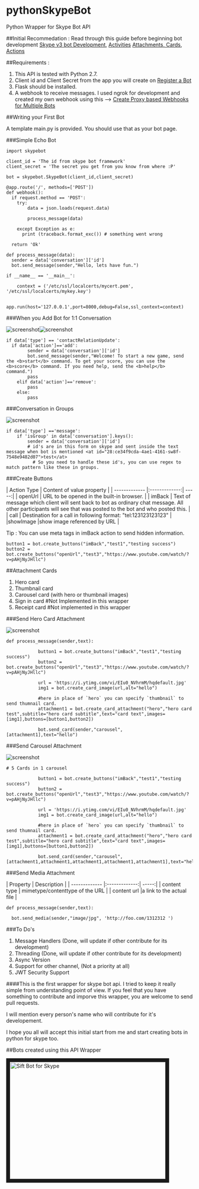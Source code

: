# pythonSkypeBot

Python Wrapper for Skype Bot API

##Initial Recommedation :
Read through this guide before beginning bot development [Skype v3 bot Development](https://docs.botframework.com/en-us/support/upgrade-to-v3/), [Activities](https://docs.botframework.com/en-us/csharp/builder/sdkreference/activities.html) [Attachments, Cards, Actions](https://docs.botframework.com/en-us/skype/getting-started/#navtitle)

##Requirements :

1. This API is tested with Python 2.7.
2. Client id and Client Secret from the app you will create on [Register a Bot](https://dev.botframework.com/bots/new)
3. Flask should be installed.
4. A webhook to receive messages. I used ngrok for development and created my own webhook using this --> [Create Proxy based Webhooks for Multiple Bots](https://gist.github.com/soheilhy/8b94347ff8336d971ad0)

##Writing your First Bot

A template main.py is provided. You should use that as your bot page.

###Simple Echo Bot

```
import skypebot

client_id = 'The id from skype bot framework'
client_secret = 'The secret you get from you know from where :P'

bot = skypebot.SkypeBot(client_id,client_secret)

@app.route('/', methods=['POST'])
def webhook():
  if request.method == 'POST':
    try:
        data = json.loads(request.data)
        
        process_message(data)
        
    except Exception as e:
      print (traceback.format_exc()) # something went wrong

  return 'Ok'

def process_message(data):
  sender = data['conversation']['id']
  bot.send_message(sender,"Hello, lets have fun.")
  
if __name__ == '__main__':

    context = ('/etc/ssl/localcerts/mycert.pem', '/etc/ssl/localcerts/mykey.key')

    app.run(host='127.0.0.1',port=8000,debug=False,ssl_context=context)
```


###When you Add Bot for 1:1 Conversation

<img src="https://docs.botframework.com/en-us/images/skype/skype-bot-profile.png" alt="screenshot"><img src="https://docs.botframework.com/en-us/images/skype/skype-bot-welcome.png" alt="screenshot">

```
if data['type'] == 'contactRelationUpdate':
  if data['action']=='add':
        sender = data['conversation']['id']
        bot.send_message(sender,"Welcome! To start a new game, send the <b>start</b> command. To get your score, you can use the <b>score</b> command. If you need help, send the <b>help</b> command.")
        pass
    elif data['action']=='remove':
        pass
    else:
        pass
```


###Conversation in Groups

<img src="https://docs.botframework.com/en-us/images/skype/skype-bot-at-mention.png" alt="screenshot">

```
if data['type'] =='message':
    if 'isGroup' in data['conversation'].keys():
        sender = data['conversation']['id']
        # id's are in this form on skype and sent inside the text message when bot is mentioned <at id="28:ce34f9cda-4ae1-4161-sw8f-7548e9482d07">test</at>
          # So you need to handle these id's, you can use regex to match pattern like these in groups.
```


###Create Buttons

| Action Type       | Content of value property |
| ------------- |:-------------:| -----:|
| openUrl       | URL to be opened in the built-in browser.  |
| imBack      | Text of message which client will sent back to bot as ordinary chat message. All other participants will see that was posted to the bot and who posted this.    |
| call  | Destination for a call in following format: "tel:123123123123"   |
|showImage |show image referenced by URL |

Tip : You can use meta tags in imBack action to send hidden information.

```
button1 = bot.create_buttons("imBack","test1","testing success")
button2 = bot.create_buttons("openUrl","test3","https://www.youtube.com/watch/?v=pAHjNyJHllc")
```


##Attachment Cards

1. Hero card
2. Thumbnail card
3. Carousel card (with hero or thumbnail images)
4. Sign in card #Not Implemented in this wrapper
5. Receipt card #Not implemented in this wrapper

###Send Hero Card Attachment

<img src="https://docs.botframework.com/en-us/images/skype/skype-bot-hero-card.png" alt="screenshot">

```
def process_message(sender,text):

            button1 = bot.create_buttons("imBack","test1","testing success")
            button2 = bot.create_buttons("openUrl","test3","https://www.youtube.com/watch/?v=pAHjNyJHllc")
            
            url = 'https://i.ytimg.com/vi/EIu0_NVhrmM/hqdefault.jpg'
            img1 = bot.create_card_image(url,alt="hello")
            
            #here in place of `hero` you can specify `thumbnail` to send thumnail card.  
            attachment1 = bot.create_card_attachment("hero","hero card test",subtitle="hero card subtitle",text="card text",images=[img1],buttons=[button1,button2])

            bot.send_card(sender,"carousel", [attachment1],text="hello")
```

###Send Carousel Attachment

<img src="https://docs.botframework.com/en-us/images/skype/skype-bot-carousel-card.png" alt="screenshot">

```
# 5 Cards in 1 carousel

            button1 = bot.create_buttons("imBack","test1","testing success")
            button2 = bot.create_buttons("openUrl","test3","https://www.youtube.com/watch/?v=pAHjNyJHllc")
            
            url = 'https://i.ytimg.com/vi/EIu0_NVhrmM/hqdefault.jpg'
            img1 = bot.create_card_image(url,alt="hello")
            
            #here in place of `hero` you can specify `thumbnail` to send thumnail card.  
            attachment1 = bot.create_card_attachment("hero","hero card test",subtitle="hero card subtitle",text="card text",images=[img1],buttons=[button1,button2])

            bot.send_card(sender,"carousel", [attachment1,attachment1,attachment1,attachment1,attachment1],text="hello")
```

###Send Media Attachment

| Property       | Description |
| ------------- |:-------------:| -----:|
| content type      | mimetype/contenttype of the URL |
| content url      |a link to the actual file  |

```
def process_message(sender,text):

  bot.send_media(sender,"image/jpg", 'http://foo.com/1312312 ')
```

###To Do's

1. Message Handlers (Done, will update if other contribute for its development)
2. Threading (Done, will update if other contribute for its development)
3. Async Version
4. Support for other channel, (Not a priority at all)
5. JWT Security Support


####This is the first wrapper for skype bot api. I tried to keep it really simple from understanding point of view. If you feel that you have something to contribute and imporve this wrapper, you are welcome to send pull requests.

I will mention every person's name who will contribute for it's developement.

I hope you all will accept this initial start from me and start creating bots in python for skype too.



##Bots created using this API Wrapper

<a href="https://www.youtube.com/watch?v=SxTkIG-YlkQ
" target="_blank"><img src="https://img.youtube.com/vi/SxTkIG-YlkQ/maxresdefault.jpg" 
alt="Sift Bot for Skype" width="420" height="315" border="10" /></a>


